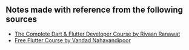 ## Notes made with reference from the following sources
  - [The Complete Dart & Flutter Developer Course by Rivaan Ranawat](https://www.youtube.com/watch?v=CzRQ9mnmh44)
  - [Free Flutter Course by Vandad Nahavandipoor](https://www.youtube.com/playlist?list=PL6yRaaP0WPkVtoeNIGqILtRAgd3h2CNpT)
